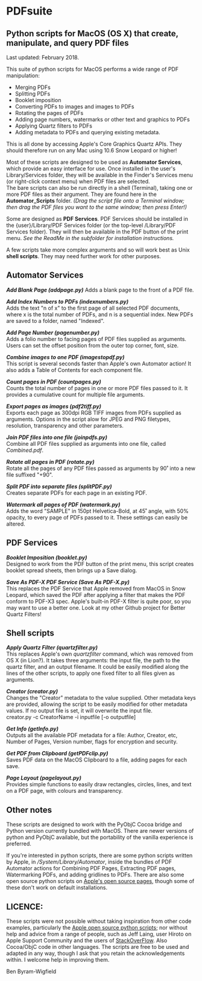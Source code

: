 # PDFsuite
## Python scripts for MacOS (OS X) that create, manipulate, and query PDF files

Last updated: February 2018.

This suite of python scripts for MacOS performs a wide range of PDF manipulation:  
* Merging PDFs
* Splitting PDFs
* Booklet imposition
* Converting PDFs to images and images to PDFs
* Rotating the pages of PDFs
* Adding page numbers, watermarks or other text and graphics to PDFs
* Applying Quartz filters to PDFs
* Adding metadata to PDFs and querying existing metadata.

This is all done by accessing Apple's Core Graphics Quartz APIs. They should therefore run on any Mac using 10.6 Snow Leopard or higher!

Most of these scripts are designed to be used as **Automator Services**, which provide an easy interface for use. Once installed in the user's Library/Services folder, they will be available in the Finder's Services menu (or right-click context menu) when PDF files are selected.  
The bare scripts can also be run directly in a shell (Terminal), taking one or more PDF files as their argument. They are found here in the **Automator_Scripts** folder. _(Drag the script file onto a Terminal window; then drag the PDF files you want to the same window; then press Enter!)_ 

Some are designed as **PDF Services**. PDF Services should be installed in the {user}/Library/PDF Services folder (or the top-level /Library/PDF Services folder). They will then be available in the PDF button of the print menu. _See the ReadMe in the subfolder for installation instructions._

A few scripts take more complex arguments and so will work best as Unix **shell scripts**. They may need further work for other purposes.

## Automator Services
***Add Blank Page (addpage.py)*** 
Adds a blank page to the front of a PDF file.

***Add Index Numbers to PDFs (indexnumbers.py)***  
Adds the text "n of x" to the first page of all selected PDF documents, where x is the total number of PDFs, and n is a sequential index. New PDFs are saved to a folder, named "Indexed".

***Add Page Number (pagenumber.py)***  
Adds a folio number to facing pages of PDF files supplied as arguments. Users can set the offset position from the outer top corner, font, size.

***Combine images to one PDF (imagestopdf.py)***  
This script is several seconds faster than Apple's own Automator action! It also adds a Table of Contents for each component file.

***Count pages in PDF (countpages.py)***  
Counts the total number of pages in one or more PDF files passed to it. It provides a cumulative count for multiple file arguments.

***Export pages as images (pdf2tiff.py)***  
Exports each page as 300dpi RGB TIFF images from PDFs supplied as arguments. Options in the script alow for JPEG and PNG filetypes, resolution, transparency and other parameters. 

***Join PDF files into one file (joinpdfs.py)***  
Combine all PDF files supplied as arguments into one file, called _Combined.pdf_. 

***Rotate all pages in PDF (rotate.py)***  
Rotate all the pages of any PDF files passed as arguments by 90˚ into a new file suffixed "+90". 

***Split PDF into separate files (splitPDF.py)***  
Creates separate PDFs for each page in an existing PDF. 

***Watermark all pages of PDF (watermark.py)***  
Adds the word "SAMPLE" in 150pt Helvetica-Bold, at 45˚ angle, with 50% opacity, to every page of PDFs passed to it. These settings can easily be altered.

## PDF Services
***Booklet Imposition (booklet.py)***  
Designed to work from the PDF button of the print menu, this script creates booklet spread sheets, then brings up a Save dialog.

***Save As PDF-X PDF Service (Save As PDF-X.py)***  
This replaces the PDF Service that Apple removed from MacOS in Snow Leopard, which saved the PDF after applying a filter that makes the PDF conform to PDF-X3 spec. Apple's built-in PDF-X filter is quite poor, so you may want to use a better one. Look at my other Github project for Better Quartz Filters!

## Shell scripts
***Apply Quartz Filter (quartzfilter.py)***  
This replaces Apple's own _quartzfilter_ command, which was removed from OS X (in Lion?). It takes three arguments: the input file, the path to the quartz filter, and an output filename. It could be easily modified along the lines of the other scripts, to apply one fixed filter to all files given as arguments.

***Creator (creator.py)***  
Changes the "Creator" metadata to the value supplied. Other metadata keys are provided, allowing the script to be easily modified for other metadata values. If no output file is set, it will overwrite the input file.  
creator.py -c CreatorName -i inputfile [-o outputfile]

***Get Info (getInfo.py)***  
Outputs all the available PDF metadata for a file: Author, Creator, etc, Number of Pages, Version number, flags for encryption and security.

***Get PDF from Clipboard (getPDFclip.py)***  
Saves PDF data on the MacOS Clipboard to a file, adding pages for each save.

***Page Layout (pagelayout.py)***  
Provides simple functions to easily draw rectangles, circles, lines, and text on a PDF page, with colours and transparency. 

## Other notes

These scripts are designed to work with the PyObjC Cocoa bridge and Python version currently bundled with MacOS. There are newer versions of python and PyObjC available, but the portability of the vanilla experience is preferred. 

If you're interested in python scripts, there are some python scripts written by Apple, in _/System/Library/Automator_, inside the bundles of PDF Automator actions for Combining PDF Pages, Extracting PDF pages, Watermarking PDFs, and adding gridlines to PDFs. There are also some open source python scripts on [Apple's open source pages](https://opensource.apple.com/source/pyobjc/pyobjc-49/pyobjc/pyobjc-framework-Quartz-2.5.1/Examples/), though some of these don't work on default installations.

## LICENCE:
These scripts were not possible without taking inspiration from other code examples, particularly the [Apple open source python scripts](https://opensource.apple.com/source/pyobjc/); nor without help and advice from a range of people, such as Jeff Laing, user Hiroto on Apple Support Community and the users of [StackOverFlow](http://stackoverflow.com). Also Cocoa/ObjC code in other languages. The scripts are free to be used and adapted in any way, though I ask that you retain the acknowledgements within. I welcome help in improving them.

Ben Byram-Wigfield
